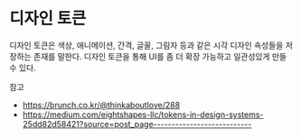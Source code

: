 # 디자인 토큰

디자인 토큰은 색상, 애니메이션, 간격, 글꼴, 그림자 등과 같은 시각 디자인 속성들을 저장하는 존재를 말한다. 디자인 토큰을 통해 UI를 좀 더 확장 가능하고 일관성있게 만들 수 있다.



참고
- https://brunch.co.kr/@thinkaboutlove/288
- https://medium.com/eightshapes-llc/tokens-in-design-systems-25dd82d58421?source=post_page---------------------------